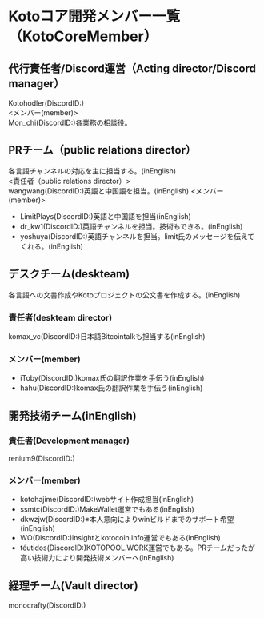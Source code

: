 # Kotoコア開発メンバー一覧（KotoCoreMember）


## 代行責任者/Discord運営（Acting director/Discord manager）
Kotohodler(DiscordID:)  
<メンバー(member)>  
Mon_chi(DiscordID:)各業務の相談役。

## PRチーム（public relations director）
各言語チャンネルの対応を主に担当する。(inEnglish)  
<責任者（public relations director）>  
wangwang(DiscordID:)英語と中国語を担当。(inEnglish)
<メンバー(member)>  
- LimitPlays(DiscordID:)英語と中国語を担当(inEnglish)
- dr_kw1(DiscordID:)英語チャンネルを担当。技術もできる。(inEnglish)  
- yoshuya(DiscordID:)英語チャンネルを担当。limit氏のメッセージを伝えてくれる。(inEnglish)  


## デスクチーム(deskteam)
各言語への文書作成やKotoプロジェクトの公文書を作成する。(inEnglish)  
### 責任者(deskteam director)  
komax_vc(DiscordID:)日本語Bitcointalkも担当する(inEnglish)    
### メンバー(member)
- iToby(DiscordID:)komax氏の翻訳作業を手伝う(inEnglish)  
- hahu(DiscordID:)komax氏の翻訳作業を手伝う(inEnglish)  


## 開発技術チーム(inEnglish)
### 責任者(Development manager)
renium9(DiscordID:)
### メンバー(member)
- kotohajime(DiscordID:)webサイト作成担当(inEnglish)  
- ssmtc(DiscordID:)MakeWallet運営でもある(inEnglish)  
- dkwzjw(DiscordID:)※本人意向によりwinビルドまでのサポート希望(inEnglish)  
- WO(DiscordID:)insightとkotocoin.info運営でもある(inEnglish)  
- téutidos(DiscordID:)KOTOPOOL.WORK運営でもある。PRチームだったが高い技術力により開発技術メンバーへ(inEnglish)  


## 経理チーム(Vault director)
monocrafty(DiscordID:)
